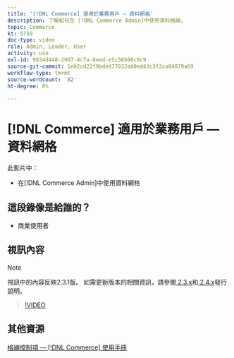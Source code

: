 ```yaml
---
title: '[!DNL Commerce] 適用於業務用戶 — 資料網格'
description: 了解如何在 [!DNL Commerce Admin]中使用資料格線。
topic: Commerce
kt: 5759
doc-type: video
role: Admin, Leader, User
activity: use
exl-id: 9834d448-2907-4c7a-8eed-e5c36b96c9c9
source-git-commit: 1eb2cd22f9bded77032ad0ed43c3f2ca84879a69
workflow-type: tm+mt
source-wordcount: '82'
ht-degree: 0%

---
```


# [!DNL Commerce] 適用於業務用戶 — 資料網格

此影片中：

- 在[!DNL Commerce Admin]中使用資料網格

## 這段錄像是給誰的？

- 商業使用者

## 視訊內容

>[!NOTE]
>
>視訊中的內容反映2.3.1版。 如需更新版本的相關資訊，請參閱[ 2.3.x](https://devdocs.magento.com/guides/v2.3/release-notes/bk-release-notes.html)和[ 2.4.x](https://devdocs.magento.com/guides/v2.4/release-notes/bk-release-notes.html)發行說明。

>[!VIDEO](https://video.tv.adobe.com/v/35960?quality=12&learn=on)

## 其他資源

[格線控制項 —  [!DNL Commerce] 使用手冊](https://docs.magento.com/user-guide/stores/admin-grid-controls.html)
